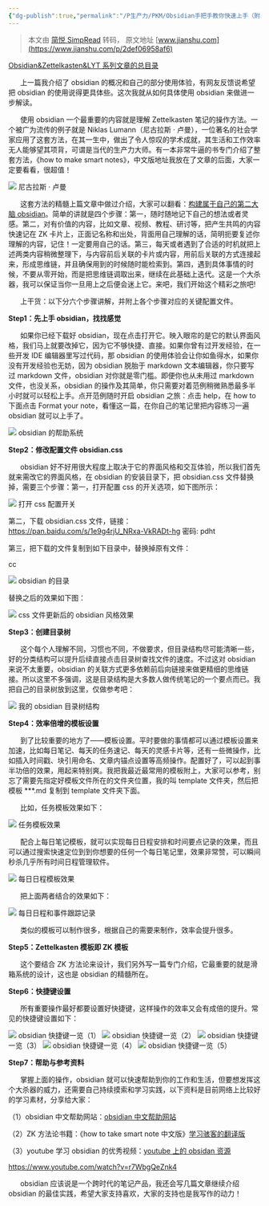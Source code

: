 ```yaml
---
{"dg-publish":true,"permalink":"/P生产力/PKM/Obsidian手把手教你快速上手（附核心配置）/","created":"2023-11-20T15:47:55.000+08:00","updated":"2024-04-24T00:44:15.503+08:00"}
---
```


> 本文由 [简悦 SimpRead](http://ksria.com/simpread/) 转码， 原文地址 [www.jianshu.com](https://www.jianshu.com/p/2def06958af6)

[Obsidian&Zettelkasten&LYT 系列文章的总目录](https://www.jianshu.com/p/6be9cbb134de)

      上一篇我介绍了 obsidian 的概况和自己的部分使用体验，有网友反馈说希望把 obsidian 的使用说得更具体些。这次我就从如何具体使用 obsidian 来做进一步解读。

      使用 obsidian 一个最重要的内容就是理解 Zettelkasten 笔记的操作方法。一个被广为流传的例子就是 Niklas Lumann（尼古拉斯 · 卢曼），一位著名的社会学家应用了这套方法，在其一生中，做出了令人惊叹的学术成就，其生活和工作效率无人能够望其项背，可谓是当代的生产力大师。有一本非常牛逼的书专门介绍了整套方法，《how to make smart notes》，中文版地址我放在了文章的后面，大家一定要看看，很超值！

![](/img/user/Z-attach/4565391-cdc348915f77457e.png) 尼古拉斯 · 卢曼

      这套方法的精髓上篇文章中做过介绍，大家可以翻看：[构建属于自己的第二大脑 obsidian](https://www.jianshu.com/p/d7bd0cb9d257)。简单的讲就是四个步骤：第一，随时随地记下自己的想法或者灵感。第二，对有价值的内容，比如文章、视频、教程、研讨等，把产生共鸣的内容快速记在 ZK 卡片上，正面记名称和出处，背面用自己理解的话，简明扼要复述你理解的内容，记住！一定要用自己的话。第三，每天或者遇到了合适的时机就把上述两类内容稍微整理下，与内容前后关联的卡片或内容，用前后关联的方式连接起来，形成思维链，并且确保用到的时候随时能检索到。第四，遇到具体事情的时候，不要从零开始，而是把思维链调取出来，继续在此基础上迭代。这是一个大杀器，我可以保证当你一旦用上之后便会迷上它。来吧，我们开始这个精彩之旅吧!

      上干货：以下分六个步骤讲解，并附上各个步骤对应的关键配置文件。

**Step1：先上手 obsidian，找找感觉**

      如果你已经下载好 obsidian，现在点击打开它。映入眼帘的是它的默认界面风格，我们马上就要改掉它，因为它不够快捷、直接。如果你曾有过开发经验，在一些开发 IDE 编辑器里写过代码，那 obsidian 的使用体验会让你如鱼得水，如果你没有开发经验也无妨，因为 obsidian 脱胎于 markdown 文本编辑器，你只要写过 markdown 文件，obsidian 对你就是零门槛。即便你也从未用过 markdown 文件，也没关系，obsidian 的操作及其简单，你只需要对着范例稍微熟悉最多半小时就可以轻松上手。点开范例随时开启 obsidian 之旅：点击 help，在 how to 下面点击 Format your note，看懂这一篇，在你自己的笔记里把内容练习一遍 obsidian 就可以上手了。

![](/img/user/Z-attach/4565391-c8cc1bc81a2530b8.png) obsidian 的帮助系统

**Step2：修改配置文件 obsidian.css**

      obsidian 好不好用很大程度上取决于它的界面风格和交互体验，所以我们首先就来需改它的界面风格，在 obsidian 的安装目录下，把 obsidian.css 文件替换掉，需要三个步骤：第一，打开配置 css 的开关选项，如下图所示：

![](/img/user/Z-attach/4565391-a088a3fa64598eb8.png) 打开 css 配置开关

第二，下载 obsidian.css 文件，链接：https://pan.baidu.com/s/1e9g4rjU_NRxa-VkRADt-hg 密码: pdht

第三，把下载的文件复制到如下目录中，替换掉原有文件：

cc

![](/img/user/Z-attach/4565391-8b4280eae344a8b4.png) obsidian 的目录

替换之后的效果如下图：

![](/img/user/Z-attach/4565391-878e703a23bd2ab5.png) css 文件更新后的 obsidian 风格效果

**Step3：创建目录树**

      这个每个人理解不同，习惯也不同，不做要求，但目录结构尽可能清晰一些，好的分类结构可以提升后续直接点击目录树查找文件的速度。不过这对 obsidian 来说不太重要，obsidian 的关联方式更多依赖前后向链接来做更精细的思维链接。所以这里不多强调，这是目录结构是大多数人做传统笔记的一个要点而已。我把自己的目录树放到这里，仅做参考吧：

![](/img/user/Z-attach/4565391-2dd718a3d06e96bc.png) 我的 obsidian 目录树结构

**Step4：效率倍增的模板设置**

      到了比较重要的地方了——模板设置。平时要做的事情都可以通过模板设置来加速，比如每日笔记、每天的任务速记、每天的灵感卡片等，还有一些微操作，比如插入时间戳、块引用命名、文章内锚点设置等高频操作。配置好了，可以起到事半功倍的效果，用起来特别爽。我把我最近最常用的模板附上，大家可以参考，别忘了需要先指定好模板文件所在的文件夹位置，我的叫 template 文件夹，然后把模板 ***.md 复制到 template 文件夹下面。

      比如，任务模板效果如下：

![](/img/user/Z-attach/4565391-ba4ff149cf43182b.png) 任务模板效果

      配合上每日笔记模板，就可以实现每日日程安排和时间要点记录的效果，而且可以通过搜索快速定位到到你想要的任何一个每日笔记里，效果非常赞，可以瞬间秒杀几乎所有时间日程管理软件。

![](/img/user/Z-attach/4565391-73be29c9b945b575.png) 每日日程模板效果

      把上面两者结合的效果如下：

![](/img/user/Z-attach/4565391-ec98c5e085a9941b.png) 每日日程和事件跟踪记录

      类似的模板可以制作很多，根据自己的需要来制作，效率会提升很多。

**Step5：Zettelkasten 模板即 ZK 模板**

      这个要结合 ZK 方法论来设计，我们另外写一篇专门介绍，它最重要的就是滑箱系统的设计，这也是 obsidian 的精髓所在。

**Step6：快捷键设置**

      所有重要操作最好都要设置好快捷键，这样操作的效率又会有成倍的提升。常见的快捷键设置如下：

![](/img/user/Z-attach/4565391-2b16e859fd51322c.png) obsidian 快捷键一览（1） ![](/img/user/Z-attach/4565391-d64ba9f5bba6d071.png) obsidian 快捷键一览（2） ![](/img/user/Z-attach/4565391-abfdea62aeb6fb05.png) obsidian 快捷键一览（3） ![](/img/user/Z-attach/4565391-3f912681e66777bd.png) obsidian 快捷键一览（4） ![](/img/user/Z-attach/4565391-d5ba311b00782a74.png) obsidian 快捷键一览（5）

**Step7：帮助与参考资料**

      掌握上面的操作，obsidian 就可以快速帮助到你的工作和生活，但要想发挥这个大杀器的威力，还需要自己持续摸索和学习实践，以下资料是目前网络上比较好的学习素材，分享给大家：

（1）obsidian 中文帮助网站：[obsidian 中文帮助网站](https://links.jianshu.com/go?to=https%3A%2F%2Fpublish.obsidian.md%2Fchinesehelp%2F00%2B%25E6%2596%25B0%25E6%2589%258B%25E5%2585%25A5%25E9%2597%25A8%2F00%2B%25E6%2596%25B0%25E6%2589%258B%25E5%2585%25A5%25E9%2597%25A8)

（2）ZK 方法论书籍：《how to take smart note 中文版》[学习骇客的翻译版](https://links.jianshu.com/go?to=https%3A%2F%2Fwww.ershicimi.com%2Fp%2F0c79b26c2717b3dd55b4ed8f30607625)

（3）youtube 学习 obsidian 的优秀视频：[youtube 上的 obsidan 资源](https://links.jianshu.com/go?to=https%3A%2F%2Fwww.youtube.com%2Fwatch%3Fv%3Dr7WbgQeZnk4)

https://www.youtube.com/watch?v=r7WbgQeZnk4

      obsidian 应该说是一个跨时代的笔记产品，我还会写几篇文章继续介绍 obsidian 的最佳实践，希望大家支持喜欢，大家的支持也是我写作的动力！